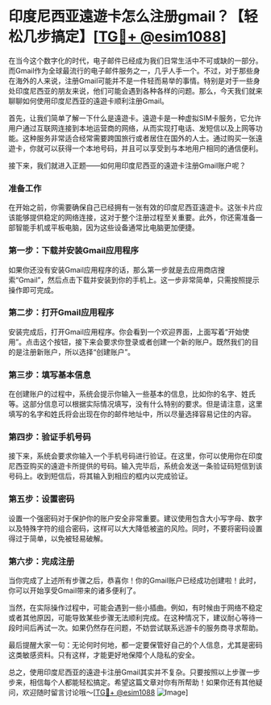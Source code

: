 # 印度尼西亚遠遊卡怎么注册gmail？【轻松几步搞定】[[TG💪+ @esim1088](https://t.me/s/esim1088)]

在当今这个数字化的时代，电子邮件已经成为我们日常生活中不可或缺的一部分。而Gmail作为全球最流行的电子邮件服务之一，几乎人手一个。不过，对于那些身在海外的人来说，注册Gmail可能并不是一件轻而易举的事情。特别是对于一些身处印度尼西亚的朋友来说，他们可能会遇到各种各样的问题。那么，今天我们就来聊聊如何使用印度尼西亚的遠遊卡顺利注册Gmail。

首先，让我们简单了解一下什么是遠遊卡。遠遊卡是一种虚拟SIM卡服务，它允许用户通过互联网连接到本地运营商的网络，从而实现打电话、发短信以及上网等功能。这种服务非常适合经常需要跨国旅行或者居住在国外的人士。通过购买一张遠遊卡，你就可以获得一个本地号码，并且可以享受到与本地用户相同的通信便利。

接下来，我们就进入正题——如何用印度尼西亚的遠遊卡注册Gmail账户呢？

### 准备工作

在开始之前，你需要确保自己已经拥有一张有效的印度尼西亚遠遊卡。这张卡片应该能够提供稳定的网络连接，这对于整个注册过程至关重要。此外，你还需准备一部智能手机或平板电脑，因为这些设备通常比电脑更加便捷。

### 第一步：下载并安装Gmail应用程序

如果你还没有安装Gmail应用程序的话，那么第一步就是去应用商店搜索“Gmail”，然后点击下载并安装到你的手机上。这一步非常简单，只需按照提示操作即可完成。

### 第二步：打开Gmail应用程序

安装完成后，打开Gmail应用程序。你会看到一个欢迎界面，上面写着“开始使用”。点击这个按钮，接下来会要求你登录或者创建一个新的账户。既然我们的目的是注册新账户，所以选择“创建账户”。

### 第三步：填写基本信息

在创建账户的过程中，系统会提示你输入一些基本的信息，比如你的名字、姓氏等。这部分信息可以根据实际情况填写，没有什么特别的要求。但是请注意，这里填写的名字和姓氏将会出现在你的邮件地址中，所以尽量选择容易记住的内容。

### 第四步：验证手机号码

接下来，系统会要求你输入一个手机号码进行验证。在这里，你可以使用你在印度尼西亚购买的遠遊卡所提供的号码。输入完毕后，系统会发送一条验证码短信到该号码上。收到短信后，将其输入到相应的框内以完成验证。

### 第五步：设置密码

设置一个强密码对于保护你的账户安全非常重要。建议使用包含大小写字母、数字以及特殊字符的组合密码，这样可以大大降低被盗的风险。同时，不要将密码设置得过于简单，以免被轻易破解。

### 第六步：完成注册

当你完成了上述所有步骤之后，恭喜你！你的Gmail账户已经成功创建啦！此时，你可以开始享受Gmail带来的诸多便利了。

当然，在实际操作过程中，可能会遇到一些小插曲。例如，有时候由于网络不稳定或者其他原因，可能导致某些步骤无法顺利完成。在这种情况下，建议耐心等待一段时间后再试一次。如果仍然存在问题，不妨尝试联系远游卡的服务商寻求帮助。

最后提醒大家一句：无论何时何地，都一定要保管好自己的个人信息，尤其是密码这类敏感资料。只有这样，才能更好地保障个人隐私的安全。

总之，使用印度尼西亚的遠遊卡注册Gmail其实并不复杂。只要按照以上步骤一步步来，相信每个人都能轻松搞定。希望这篇文章对你有所帮助！如果你还有其他疑问，欢迎随时留言讨论哦～[[TG💪+ @esim1088](https://t.me/s/esim1088) ![Image](https://i.postimg.cc/4NQfJmqS/Snipaste-2025-05-13-00-14-12.png)]